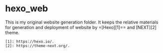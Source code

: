 # hexo_web
This is my original website generation folder. It keeps the relative materials for generation and deployment of website by =[Hexo][1]== and [NEXT][2] theme.


    [1]: https://hexo.io/. 
    [2]: https://theme-next.org/. 